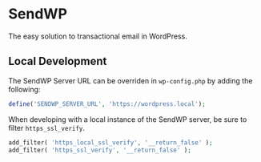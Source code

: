 # SendWP

The easy solution to transactional email in WordPress.

## Local Development

The SendWP Server URL can be overriden in `wp-config.php` by adding the following:

```php
define('SENDWP_SERVER_URL', 'https://wordpress.local');
```

When developing with a local instance of the SendWP server, be sure to filter `https_ssl_verify`.

```php
add_filter( 'https_local_ssl_verify', '__return_false' );
add_filter( 'https_ssl_verify', '__return_false' );
```